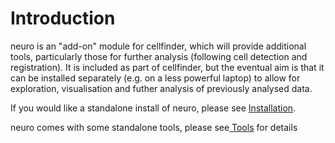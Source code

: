 # Introduction

neuro is an "add-on" module for cellfinder, which will provide additional tools, particularly those for further analysis \(following cell detection and registration\). It is included as part of cellfinder, but the eventual aim is that it can be installed separately \(e.g. on a less powerful laptop\) to allow for exploration, visualisation and futher analysis of previously analysed data.

If you would like a standalone install of neuro, please see [Installation](installation.md).



neuro comes with some standalone tools, please see[ Tools](standalone-tools/) for details



